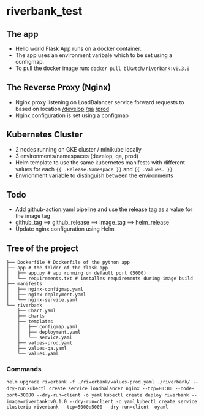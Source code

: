 
# riverbank_test

## The app
- Hello world Flask App runs on a docker container. 
- The app uses an environment varibale which to be set using a configmap.
- To pull the docker image run: ```docker pull blkwtch/riverbank:v0.3.0```

## The Reverse Proxy (Nginx)
- Nginx proxy listening on LoadBalancer service forward requests to based on location [/develop](http://34.88.13.120/develop/) [/qa](http://34.88.13.120/qa/) [/prod](http://34.88.13.120/prod/)
- Nginx configuration is set using a configmap

## Kubernetes Cluster
- 2 nodes running on GKE cluster / minikube locally
- 3 environments/namespaces (develop, qa, prod)
- Helm template to use the same kubernetes manifests with different values for each ```{{ .Release.Namespace }}```  and ```{{ .Values. }}```
- Envrionment variable to distinguish between the environments


## Todo
 - Add github-action.yaml pipeline and use the release tag as a value for the image tag 
 - github_tag ==> github_release ==> image_tag ==> helm_release 
 - Update nginx configuration using Helm


## Tree of the project
```
├── Dockerfile # Dockerfile of the python app
├── app # the folder of the flask app
│   ├── app.py # app running on default port (5000)
│   └── requirements.txt # installes requirements during image build
├── manifests
│   ├── nginx-configmap.yaml
│   ├── nginx-deployment.yaml
│   └── nginx-service.yaml
└── riverbank
    ├── Chart.yaml
    ├── charts
    ├── templates
    │   ├── configmap.yaml
    │   ├── deployment.yaml
    │   └── service.yaml
    ├── values-prod.yaml
    ├── values-qa.yaml
    └── values.yaml
```


### Commands 

```helm upgrade riverbank -f ./riverbank/values-prod.yaml ./riverbank/ --dry-run``` 
```kubectl create service loadbalancer nginx --tcp=80:80 --node-port=30080 --dry-run=client -o yaml```
```kubectl create deploy riverbank --image=riverbank:v0.1.0 --dry-run=client -o yaml```
```kubectl create service clusterip riverbank --tcp=5000:5000 --dry-run=client -oyaml```
